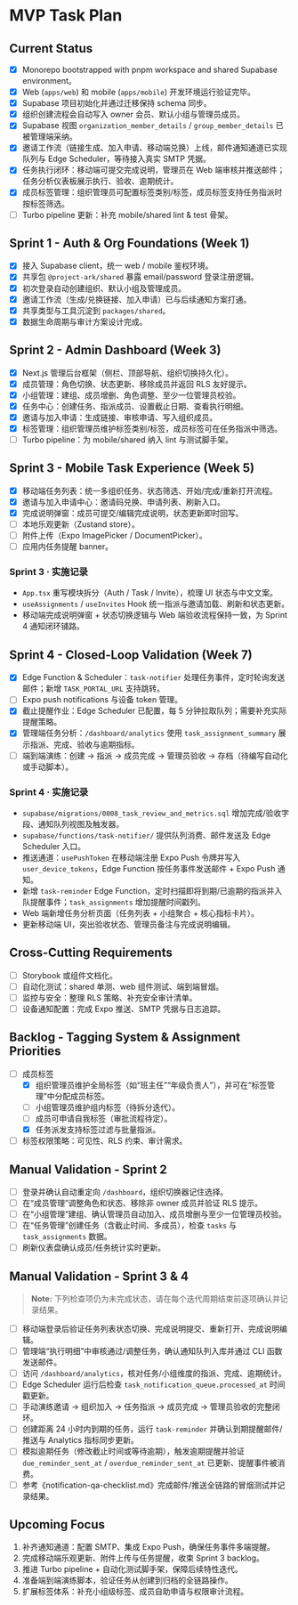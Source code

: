 # MVP Task Plan

## Current Status
- [x] Monorepo bootstrapped with pnpm workspace and shared Supabase environment。
- [x] Web (`apps/web`) 和 mobile (`apps/mobile`) 开发环境运行验证完毕。
- [x] Supabase 项目初始化并通过迁移保持 schema 同步。
- [x] 组织创建流程会自动写入 owner 会员、默认小组与管理员成员。
- [x] Supabase 视图 `organization_member_details` / `group_member_details` 已被管理端采纳。
- [x] 邀请工作流（链接生成、加入申请、移动端兑换）上线，邮件通知通道已实现队列与 Edge Scheduler，等待接入真实 SMTP 凭据。
- [x] 任务执行闭环：移动端可提交完成说明，管理员在 Web 端审核并推送邮件；任务分析仪表板展示执行、验收、逾期统计。
- [x] 成员标签管理：组织管理员可配置标签类别/标签，成员标签支持任务指派时按标签筛选。
- [ ] Turbo pipeline 更新：补充 mobile/shared lint & test 骨架。

## Sprint 1 - Auth & Org Foundations (Week 1)
- [x] 接入 Supabase client，统一 web / mobile 鉴权环境。
- [x] 共享包 `@project-ark/shared` 暴露 email/password 登录注册逻辑。
- [x] 初次登录自动创建组织、默认小组及管理成员。
- [x] 邀请工作流（生成/兑换链接、加入申请）已与后续通知方案打通。
- [x] 共享类型与工具沉淀到 `packages/shared`。
- [x] 数据生命周期与审计方案设计完成。

## Sprint 2 - Admin Dashboard (Week 3)
- [x] Next.js 管理后台框架（侧栏、顶部导航、组织切换持久化）。
- [x] 成员管理：角色切换、状态更新、移除成员并返回 RLS 友好提示。
- [x] 小组管理：建组、成员增删、角色调整、至少一位管理员校验。
- [x] 任务中心：创建任务、指派成员、设置截止日期、查看执行明细。
- [x] 邀请与加入申请：生成链接、审核申请、写入组织成员。
- [x] 标签管理：组织管理员维护标签类别/标签，成员标签可在任务指派中筛选。
- [ ] Turbo pipeline：为 mobile/shared 纳入 lint 与测试脚手架。

## Sprint 3 - Mobile Task Experience (Week 5)
- [x] 移动端任务列表：统一多组织任务、状态筛选、开始/完成/重新打开流程。
- [x] 邀请与加入申请中心：邀请码兑换、申请列表、刷新入口。
- [x] 完成说明弹窗：成员可提交/编辑完成说明，状态更新即时回写。
- [ ] 本地乐观更新（Zustand store）。
- [ ] 附件上传（Expo ImagePicker / DocumentPicker）。
- [ ] 应用内任务提醒 banner。

### Sprint 3 · 实施记录
- `App.tsx` 重写模块拆分（Auth / Task / Invite），梳理 UI 状态与中文文案。
- `useAssignments` / `useInvites` Hook 统一指派与邀请加载、刷新和状态更新。
- 移动端完成说明弹窗 + 状态切换逻辑与 Web 端验收流程保持一致，为 Sprint 4 通知闭环铺路。

## Sprint 4 - Closed-Loop Validation (Week 7)
- [x] Edge Function & Scheduler：`task-notifier` 处理任务事件，定时轮询发送邮件；新增 `TASK_PORTAL_URL` 支持跳转。
- [ ] Expo push notifications 与设备 token 管理。
- [x] 截止提醒作业：Edge Scheduler 已配置，每 5 分钟拉取队列；需要补充实际提醒策略。
- [x] 管理端任务分析：`/dashboard/analytics` 使用 `task_assignment_summary` 展示指派、完成、验收与逾期指标。
- [ ] 端到端演练：创建 → 指派 → 成员完成 → 管理员验收 → 存档（待编写自动化或手动脚本）。

### Sprint 4 · 实施记录
- `supabase/migrations/0008_task_review_and_metrics.sql` 增加完成/验收字段、通知队列视图及触发器。
- `supabase/functions/task-notifier/` 提供队列消费、邮件发送及 Edge Scheduler 入口。
- 推送通道：`usePushToken` 在移动端注册 Expo Push 令牌并写入 `user_device_tokens`，Edge Function 按任务事件发送邮件 + Expo Push 通知。
- 新增 `task-reminder` Edge Function，定时扫描即将到期/已逾期的指派并入队提醒事件；`task_assignments` 增加提醒时间戳列。
- Web 端新增任务分析页面（任务列表 + 小组聚合 + 核心指标卡片）。
- 更新移动端 UI，突出验收状态、管理员备注与完成说明编辑。

## Cross-Cutting Requirements
- [ ] Storybook 或组件文档化。
- [ ] 自动化测试：shared 单测、web 组件测试、端到端冒烟。
- [ ] 监控与安全：整理 RLS 策略、补充安全审计清单。
- [ ] 设备通知配置：完成 Expo 推送、SMTP 凭据与日志追踪。

## Backlog - Tagging System & Assignment Priorities
- [ ] 成员标签
  - [x] 组织管理员维护全局标签（如“班主任”“年级负责人”），并可在“标签管理”中分配成员标签。
  - [ ] 小组管理员维护组内标签（待拆分迭代）。
  - [ ] 成员可申请自我标签（审批流程待定）。
  - [x] 任务派发支持标签过滤与批量指派。
- [ ] 标签权限策略：可见性、RLS 约束、审计需求。

## Manual Validation - Sprint 2
- [ ] 登录并确认自动重定向 `/dashboard`，组织切换器记住选择。
- [ ] 在“成员管理”调整角色和状态、移除非 owner 成员并验证 RLS 提示。
- [ ] 在“小组管理”建组、确认管理员自动加入、成员增删与至少一位管理员校验。
- [ ] 在“任务管理”创建任务（含截止时间、多成员），检查 `tasks` 与 `task_assignments` 数据。
- [ ] 刷新仪表盘确认成员/任务统计实时更新。

## Manual Validation - Sprint 3 & 4
> **Note:** 下列检查项仍为未完成状态，请在每个迭代周期结束前逐项确认并记录结果。
- [ ] 移动端登录后验证任务列表状态切换、完成说明提交、重新打开、完成说明编辑。
- [ ] 管理端“执行明细”中审核通过/调整任务，确认通知队列入库并通过 CLI 函数发送邮件。
- [ ] 访问 `/dashboard/analytics`，核对任务/小组维度的指派、完成、逾期统计。
- [ ] Edge Scheduler 运行后检查 `task_notification_queue.processed_at` 时间戳更新。
- [ ] 手动演练邀请 → 组织加入 → 任务指派 → 成员完成 → 管理员验收的完整闭环。
- [ ] 创建距离 24 小时内到期的任务，运行 `task-reminder` 并确认到期提醒邮件/推送与 Analytics 指标同步更新。
- [ ] 模拟逾期任务（修改截止时间或等待逾期），触发逾期提醒并验证 `due_reminder_sent_at` / `overdue_reminder_sent_at` 已更新、提醒事件被消费。
- [ ] 参考《notification-qa-checklist.md》完成邮件/推送全链路的冒烟测试并记录结果。

## Upcoming Focus
1. 补齐通知通道：配置 SMTP、集成 Expo Push，确保任务事件多端提醒。
2. 完成移动端乐观更新、附件上传与任务提醒，收束 Sprint 3 backlog。
3. 推进 Turbo pipeline + 自动化测试脚手架，保障后续特性迭代。
4. 准备端到端演练脚本，验证任务从创建到归档的全链路操作。
5. 扩展标签体系：补充小组级标签、成员自助申请与权限审计流程。
